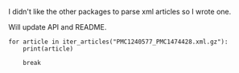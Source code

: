 I didn't like the other packages to parse xml articles so I wrote one.

Will update API and README.


```
for article in iter_articles("PMC1240577_PMC1474428.xml.gz"):
    print(article)
    
    break
```